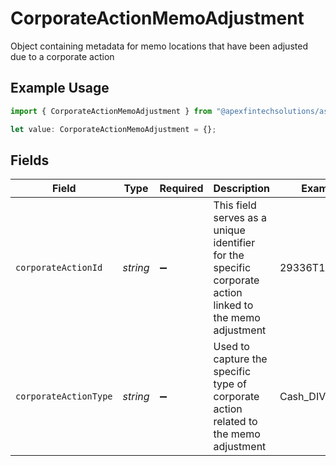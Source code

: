 # CorporateActionMemoAdjustment

Object containing metadata for memo locations that have been adjusted due to a corporate action

## Example Usage

```typescript
import { CorporateActionMemoAdjustment } from "@apexfintechsolutions/ascend-sdk/models/components";

let value: CorporateActionMemoAdjustment = {};
```

## Fields

| Field                                                                                                    | Type                                                                                                     | Required                                                                                                 | Description                                                                                              | Example                                                                                                  |
| -------------------------------------------------------------------------------------------------------- | -------------------------------------------------------------------------------------------------------- | -------------------------------------------------------------------------------------------------------- | -------------------------------------------------------------------------------------------------------- | -------------------------------------------------------------------------------------------------------- |
| `corporateActionId`                                                                                      | *string*                                                                                                 | :heavy_minus_sign:                                                                                       | This field serves as a unique identifier for the specific corporate action linked to the memo adjustment | 29336T100AB24                                                                                            |
| `corporateActionType`                                                                                    | *string*                                                                                                 | :heavy_minus_sign:                                                                                       | Used to capture the specific type of corporate action related to the memo adjustment                     | Cash_DIVIDEND                                                                                            |